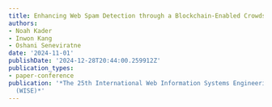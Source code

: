 ```yaml
---
title: Enhancing Web Spam Detection through a Blockchain-Enabled Crowdsourcing Mechanism
authors:
- Noah Kader
- Inwon Kang
- Oshani Seneviratne
date: '2024-11-01'
publishDate: '2024-12-28T20:44:00.259912Z'
publication_types:
- paper-conference
publication: '*The 25th International Web Information Systems Engineering conference
  (WISE)*'
---
```


